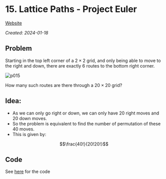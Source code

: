 # 15. Lattice Paths - Project Euler

[Website](https://projecteuler.net/problem=15)

_Created: 2024-01-18_

## Problem
Starting in the top left corner of a $2\times2$ grid, and only being able to move to the right and down, there are exactly $6$ routes to the bottom right corner.

![p015](https://projecteuler.net/project/images/p015.png)

How many such routes are there through a $20\times20$ grid?

## Idea:
- As we can only go right or down, we can only have $20$ right moves and $20$ down moves.
- So the problem is equivalent to find the number of permutation of these 40 moves.
- This is given by:

$$\frac{40!}{20!20!}$$

## Code
See [here](https://github.com/slow-connect/project-euler/blob/main/015%20Lattice%20Paths/main.py) for the code
